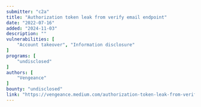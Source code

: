 ```yaml
---
submitter: "c2a"
title: "Authorization token leak from verify email endpoint"
date: "2022-07-16"
added: "2024-11-03"
description: ""
vulnerabilities: [
    "Account takeover", "Information disclosure"
]
programs: [
    "undisclosed"
]
authors: [
    "Vengeance"
]
bounty: "undisclosed"
link: "https://vengeance.medium.com/authorization-token-leak-from-verifying-email-endpoint-f28803476680"
---
```





